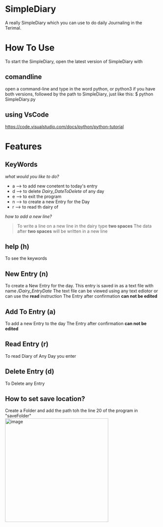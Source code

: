 # SimpleDiary
A really SimpleDiary which you can use to do daily Journaling in the Terimal.
# How To Use
To start the SimpleDiary, open the latest version of SimpleDiary with 
## comandline
open a command-line and type in the word python, 
or python3 if you have both versions,
followed by the path to SimpleDiary,
just like this: $ python SimpleDiary.py 
## using VsCode
https://code.visualstudio.com/docs/python/python-tutorial

# Features
## KeyWords
_what would you like to do?_
- a --> to add new conetent to today's entry
- d --> to delete _Dairy_DateToDelete_ of any day
- e --> to exit the program
- n --> to create a new Entry for the Day
- r --> to read th  dairy of 

_how to add a new line?_
> To write a line on a new line in the dairy type **two spaces** The data after **two spaces** will be written in a new line

## help (h)
To see the keywords
## New Entry (n)
To create a New Entry for the day.
This entry is saved in as a text file with name _/Dairy_EntryDate_
The text file can be viewed using any text ediotor or can use the **read** instruction
The Entry after confirmation **can not be edited**
## Add To Entry (a)
To add a new Entry to the day 
The Entry after confirmation **can not be edited**
## Read Entry (r)
To read Diary of Any Day you enter
## Delete Entry (d)
To Delete any Entry
## How to set save location?
Create a Folder and add the path toh the line 20 of the program in "saveFolder"    
  <img width="337" alt="image" src="https://user-images.githubusercontent.com/74056138/166741075-7ed3f854-5125-41e0-a265-636b5dd77ef3.png">
